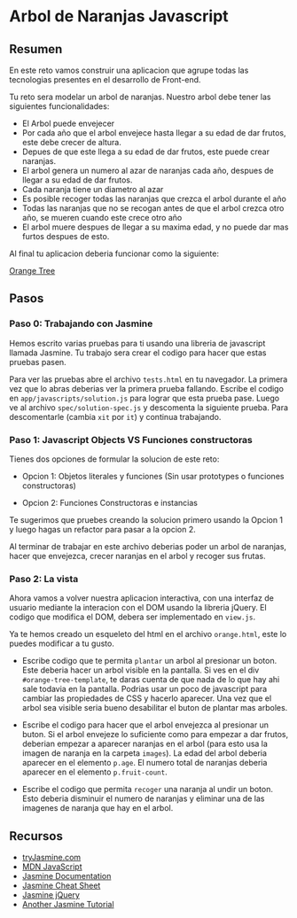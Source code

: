# Arbol de Naranjas Javascript

## Resumen

En este reto vamos construir una aplicacion que agrupe todas las tecnologias presentes en el desarrollo de Front-end.

Tu reto sera modelar un arbol de naranjas. Nuestro arbol debe tener las siguientes funcionalidades:

* El Arbol puede envejecer
* Por cada año que el arbol envejece hasta llegar a su edad de dar frutos, este debe crecer de altura.
* Depues de que este llega a su edad de dar frutos, este puede crear naranjas.
* El arbol genera un numero al azar de naranjas cada año, despues de llegar a su edad de dar frutos.
* Cada naranja tiene un diametro al azar
* Es posible recoger todas las naranjas que crezca el arbol durante el año
* Todas las naranjas que no se recogan antes de que el arbol crezca otro año, se mueren cuando este crece otro año
* El arbol muere despues de llegar a su maxima edad, y no puede dar mas furtos despues de esto.

Al final tu aplicacion deberia funcionar como la siguiente:

[Orange Tree](https://juan267.github.io/javascript_orange_tree/)

## Pasos


### Paso 0: Trabajando con Jasmine

Hemos escrito varias pruebas para ti usando una libreria de javascript llamada Jasmine. Tu trabajo sera crear el codigo para hacer que estas pruebas pasen.

Para ver las pruebas abre el archivo `tests.html` en tu navegador. La primera vez que lo abras deberias ver la primera prueba fallando. Escribe el codigo en `app/javascripts/solution.js` para lograr que esta prueba pase. Luego ve al archivo `spec/solution-spec.js` y descomenta la siguiente prueba. Para descomentarle (cambia `xit` por  `it`) y continua trabajando.


### Paso 1: Javascript Objects VS Funciones constructoras

Tienes dos opciones de formular la solucion de este reto:

- Opcion 1: Objetos literales y funciones (Sin usar prototypes o funciones constructoras)

- Opcion 2: Funciones Constructoras e instancias

Te sugerimos que pruebes creando la solucion primero usando la Opcion 1 y luego hagas un refactor para pasar a la opcion 2.

Al terminar de trabajar en este archivo deberias poder un arbol de naranjas, hacer que envejezca, crecer naranjas en el arbol y recoger sus frutas.

### Paso 2: La vista

Ahora vamos a volver nuestra aplicacion interactiva, con una interfaz de usuario mediante la interacion con el DOM usando la libreria jQuery. El codigo que modifica el DOM, debera ser implementado en `view.js`.

Ya te hemos creado un esqueleto del html en el archivo `orange.html`, este lo puedes modificar a tu gusto.

* Escribe codigo que te permita `plantar` un arbol al presionar un boton. Este deberia hacer un arbol visible en la pantalla.
Si ves en el div `#orange-tree-template`, te daras cuenta de que nada de lo que hay ahi sale todavia en la pantalla.
Podrias usar un poco de javascript para cambiar las propiedades de CSS y hacerlo aparecer.
Una vez que el arbol sea visible seria bueno desabilitar el buton de plantar mas arboles.

* Escribe el codigo para hacer que el arbol envejezca al presionar un buton.
Si el arbol envejeze lo suficiente como para empezar a dar frutos, deberian empezar a aparecer naranjas en el arbol (para esto usa la imagen de naranja en la carpeta `images`).
La edad del arbol deberia aparecer en el elemento `p.age`.
El numero total de naranjas deberia aparecer en el elemento `p.fruit-count`.

* Escribe el codigo que permita `recoger` una naranja al undir un boton. Esto deberia disminuir el numero de naranjas y eliminar una de las imagenes de naranja que hay en el arbol.

## Recursos

- [tryJasmine.com](http://tryjasmine.com)
- [MDN JavaScript](https://developer.mozilla.org/en-US/docs/Web/JavaScript/Guide)
- [Jasmine Documentation](http://pivotal.github.io/jasmine/)
- [Jasmine Cheat Sheet](http://www.cheatography.com/citguy/cheat-sheets/jasmine-js-testing/)
- [Jasmine jQuery](https://github.com/velesin/jasmine-jquery)
- [Another Jasmine Tutorial](http://evanhahn.com/how-do-i-jasmine/)
